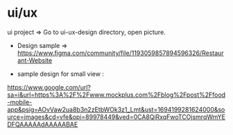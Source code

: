 


# ui/ux
ui project => Go to ui-ux-design directory, open picture.

* Design sample => https://www.figma.com/community/file/1193059857894596326/Restaurant-Website

* sample design for small view :

https://www.google.com/url?sa=i&url=https%3A%2F%2Fwww.mockplus.com%2Fblog%2Fpost%2Ffood-mobile-app&psig=AOvVaw2ua8b3n2zEtbWOk3z1_Lmt&ust=1694199281624000&source=images&cd=vfe&opi=89978449&ved=0CA8QjRxqFwoTCOjsmrqWmYEDFQAAAAAdAAAAABAE


